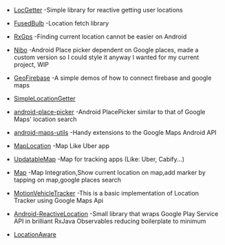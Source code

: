 - [LocGetter](https://github.com/titanium-codes/LocGetter) -Simple library for reactive getting user locations

- [FusedBulb](https://github.com/ankuryadav7/FusedBulb) -Location fetch library

- [RxGps](https://github.com/florent37/RxGps) -Finding current location cannot be easier on Android

- [Nibo](https://github.com/aliumujib/Nibo) -Android Place picker dependent on Google places, made a custom version so I could style it anyway I wanted for my current project, WIP

- [GeoFirebase](https://github.com/cutiko/GeoFirebase) -A simple demos of how to connect firebase and google maps

- [SimpleLocationGetter](https://github.com/Skullper/SimpleLocationGetter)

- [android-place-picker](https://github.com/stephenbaidu/android-place-picker) -Android PlacePicker similar to that of Google Maps' location search

- [android-maps-utils](https://github.com/googlemaps/android-maps-utils) -Handy extensions to the Google Maps Android API

- [MapLocation](https://github.com/Sishin/MapLocation) -Map Like Uber app

- [UpdatableMap](https://github.com/leandroBorgesFerreira/UpdatableMap) -Map for tracking apps (Like: Uber, Cabify...)

- [Map](https://github.com/ANKBAVISHI/Map) -Map Integration,Show current location on map,add marker by tapping on map,google places search

- [MotionVehicleTracker](https://github.com/frankodoom/MotionVehicleTracker) -This is a basic implementation of Location Tracker using Google Maps Api

- [Android-ReactiveLocation](https://github.com/mcharmas/Android-ReactiveLocation) -Small library that wraps Google Play Service API in brilliant RxJava Observables reducing boilerplate to minimum

- [LocationAware](https://github.com/Arjun-sna/LocationAware)
